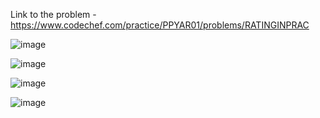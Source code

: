 Link to the problem - https://www.codechef.com/practice/PPYAR01/problems/RATINGINPRAC


![image](https://github.com/Haleshot/Competitive-Programming/assets/57552973/52ef6887-81a7-4db5-91a1-96b85bd77627)

![image](https://github.com/Haleshot/Competitive-Programming/assets/57552973/56198ffd-f232-4ca3-80aa-90c2b6fbbd7b)

![image](https://github.com/Haleshot/Competitive-Programming/assets/57552973/a2f6ee92-a39b-4d30-8ab7-caa0ad2573e2)


![image](https://github.com/Haleshot/Competitive-Programming/assets/57552973/5d5820e0-3972-4721-b987-dafbf0ddbc33)
